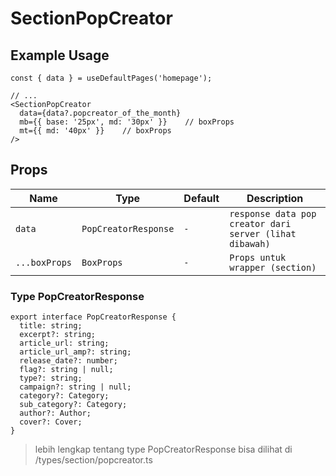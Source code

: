 # SectionPopCreator

## Example Usage

```tsx
const { data } = useDefaultPages('homepage');

// ...
<SectionPopCreator
  data={data?.popcreator_of_the_month}
  mb={{ base: '25px', md: '30px' }}    // boxProps
  mt={{ md: '40px' }}    // boxProps
/>
```

## Props
| Name         | Type            | Default        | Description                                        |
| ------------ | --------------- | -------------- | -------------------------------------------------- |
| `data`     | `PopCreatorResponse`       |   `-`      | `response data pop creator dari server (lihat dibawah)`		|
| `...boxProps`     | `BoxProps`       |   `-`      | `Props untuk wrapper (section)`		|

### Type PopCreatorResponse
```tsx
export interface PopCreatorResponse {
  title: string;
  excerpt?: string;
  article_url: string;
  article_url_amp?: string;
  release_date?: number;
  flag?: string | null;
  type?: string;
  campaign?: string | null;
  category?: Category;
  sub_category?: Category;
  author?: Author;
  cover?: Cover;
}
```
> lebih lengkap tentang type PopCreatorResponse bisa dilihat di /types/section/popcreator.ts